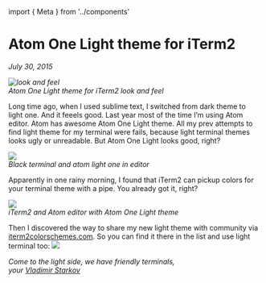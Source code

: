 import { Meta } from '../components'

<Meta
  title="Atom One Light theme for iTerm2"
  description="Long time ago, when I used sublime text, I switched from dark theme to light one. And it feeels good. Last year most of the time I’m using Atom editor. Atom has awesome Atom One Light theme. All my prev attempts to find light theme for my terminal were fails, because light terminal themes looks ugly or unreadable. But Atom One Light looks good, right?"
/>

# Atom One Light theme for iTerm2

_July 30, 2015_

_![look and feel](https://i.imgur.com/WBa4C6o.png)  
Atom One Light theme for iTerm2 look and feel_

Long time ago, when I used sublime text, I switched from dark theme to light one. And it feeels good. Last year most of the time I’m using Atom editor. Atom has awesome Atom One Light theme. All my prev attempts to find light theme for my terminal were fails, because light terminal themes looks ugly or unreadable. But Atom One Light looks good, right?

_![](https://i.imgur.com/sbNiya1.png)  
Black terminal and atom light one in editor_

Apparently in one rainy morning, I found that iTerm2 can pickup colors for your terminal theme with a pipe. You already got it, right?

_![](https://i.imgur.com/jpkg9aC.png)  
iTerm2 and Atom editor with Atom One Light theme_

Then I discovered the way to share my new light theme with community via [iterm2colorschemes.com](http://iterm2colorschemes.com/). So you can find it there in the list and use light terminal too:
![](https://i.imgur.com/5UExqDW.png)

_Come to the light side, we have friendly terminals,  
your [Vladimir Starkov](https://iamstarkov.com)_
